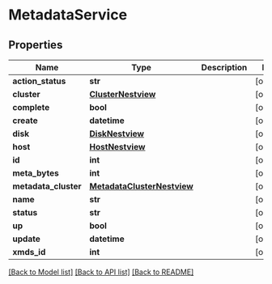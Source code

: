# MetadataService

## Properties
Name | Type | Description | Notes
------------ | ------------- | ------------- | -------------
**action_status** | **str** |  | [optional] 
**cluster** | [**ClusterNestview**](ClusterNestview.md) |  | [optional] 
**complete** | **bool** |  | [optional] 
**create** | **datetime** |  | [optional] 
**disk** | [**DiskNestview**](DiskNestview.md) |  | [optional] 
**host** | [**HostNestview**](HostNestview.md) |  | [optional] 
**id** | **int** |  | [optional] 
**meta_bytes** | **int** |  | [optional] 
**metadata_cluster** | [**MetadataClusterNestview**](MetadataClusterNestview.md) |  | [optional] 
**name** | **str** |  | [optional] 
**status** | **str** |  | [optional] 
**up** | **bool** |  | [optional] 
**update** | **datetime** |  | [optional] 
**xmds_id** | **int** |  | [optional] 

[[Back to Model list]](../README.md#documentation-for-models) [[Back to API list]](../README.md#documentation-for-api-endpoints) [[Back to README]](../README.md)



